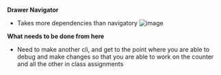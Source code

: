 **Drawer Navigator**
* Takes more dependencies than navigatory
![image](https://github.com/Bizarrespace/411MoDevNotes/assets/78052960/39f34710-2462-49d2-b7fc-2076b9457988)

**What needs to be done from here**
* Need to make another cli, and get to the point where you are able to debug and make changes so that you are able to work on the counter and all the other in class assignments
